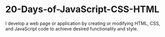 # 20-Days-of-JavaScript-CSS-HTML
I develop a web page or application by creating or modifying HTML, CSS, and JavaScript code to achieve desired functionality and style.

